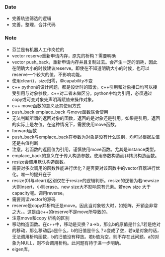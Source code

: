 ### Date
- 完善轨迹筛选的逻辑
- 完善，整理，合并代码

### Note
- 芬兰是有机器人工作岗位的
- vector reserve重新申请内存，原先的析构？需要明确
- vector push_back，重新申请内存并且复制过去。会产生一定的消耗，因此在明确大小的时候建议reserve。即使在不知道明确大小的时候，也可以reserve一个较大的值，不影响功能。
- 使用clear()，size归零，单capability不变
- c++ python的设计问题，都是设计时的取舍。c++引用和对象接口均可以接受引用与对象参数，c++对二者未做区分。python中均为引用，必须通过copy或可变对象先声明再赋值来操作对象。
- c++ move函数的意义及其使用方式
- push_back emplace_back 与move函数联合使用
- 无法判断所谓的返回对象的函数，返回的是对象还是引用。如果是引用，返回的实际上是左值。在这种情况下，需要使用move函数。
- forward函数
- push_back与emplace_back在参数为对象是没有什么区别，均可以根据左值还是右值判断
- 注意，若函数的返回值为引用，谨慎使用move函数。尤其是instance类型。
- emplace_back的意义在于传入构造参数。使用参数构造而非拷贝构造函数。
- resize会调用默认构造函数。
- 需要对多次调用的函数性能进行优化？是否要对该函数中的vector容器进行优化。唯一的提升在于
- resize(0)与clear()区别仅在于resize的逻辑判断。resize的逻辑为若newsize大则insert，小则erase。new size大不影响原有元素。若new size 大于capacity呢。调用reverse。
- 需要阅读vector的源码
- reserve是copy并析构还是move。因此当对象较大时，如矩阵，开销会非常之大。。这是由c++的reserve不是move所导致的。
- 注意move和copy 析构的区别
- 移动构造函数。在c++中，移动是交换？a->b，那么b的原值是什么?若是绝对的移动，那么移动后a是什么，b的旧值是什么？a变成了空，若a是对象的话，无法调用析构函数，b的旧值没有释放。若b值为空，则不存在此问题。a的对象为NULL，则不会调用析构。此问题有待于进一步明确。
- eigen库， 

